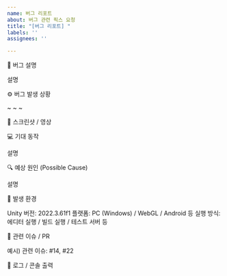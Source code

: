 ```yaml
---
name: 버그 리포트
about: 버그 관련 픽스 요청
title: "[버그 리포트] "
labels: ''
assignees: ''

---
```


🐞 버그 설명
<!-- 어떤 문제가 발생했는지 간략히 설명해주세요 -->
설명


⚙️ 버그 발생 상황
<!-- 어떤 절차로 버그를 재현할 수 있는지 순서대로 적어주세요 -->
~
~
~


📸 스크린샷 / 영상
<!-- 가능한 경우 문제 상황이 담긴 스크린샷이나 영상 첨부해주세요 -->
<!-- 드래그 앤 드롭으로 GitHub에 업로드 가능 -->




💻 기대 동작
<!-- 원래는 어떻게 동작해야 했는지 설명해주세요 -->
설명




🔍 예상 원인 (Possible Cause)
<!-- (선택) 문제의 원인을 유추할 수 있다면 적어주세요 -->
설명



🧩 발생 환경
<!-- 버그가 발생한 환경 정보를 입력해주세요 -->
Unity 버전: 2022.3.61f1
플랫폼: PC (Windows) / WebGL / Android 등
실행 방식: 에디터 실행 / 빌드 실행 / 테스트 서버 등



🔗 관련 이슈 / PR
<!-- 관련된 기능 구현 이슈나 PR이 있다면 번호를 적어주세요 -->
예시) 관련 이슈: #14, #22



📝 로그 / 콘솔 출력
<!-- 콘솔 에러 메시지나 로그가 있다면 첨부해주세요 -->
